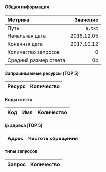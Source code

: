 #### Общая информация

| Метрика                  | Значение   |
|:-------------------------|-----------:|
| Путь                     | `a.txt` |
| Начальная дата           | 2016.12.05 |
| Конечная дата            | 2017.10.12 |
| Количество запросов      | 0 |
| Средний размер ответа    | 0b |

#### Запрашиваемые ресурсы (TOP 5)

| Ресурс                   | Количество |
|:-------------------------|-----------:|

#### Коды ответа

| Код  | Имя                    | Количество |
|:----:|:-----------------------|-----------:|

#### ip адреса (TOP 5)

| Адрес| Частота обращения |
|:----:|------------------:|

#### типы запросов

| Запрос| Количество|
|:-----:|----------:|


